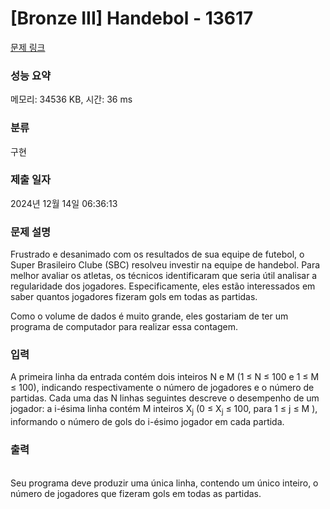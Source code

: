 # [Bronze III] Handebol - 13617 

[문제 링크](https://www.acmicpc.net/problem/13617) 

### 성능 요약

메모리: 34536 KB, 시간: 36 ms

### 분류

구현

### 제출 일자

2024년 12월 14일 06:36:13

### 문제 설명

<p>Frustrado e desanimado com os resultados de sua equipe de futebol, o Super Brasileiro Clube (SBC) resolveu investir na equipe de handebol. Para melhor avaliar os atletas, os técnicos identificaram que seria útil analisar a regularidade dos jogadores. Especificamente, eles estão interessados em saber quantos jogadores fizeram gols em todas as partidas.</p>

<p>Como o volume de dados é muito grande, eles gostariam de ter um programa de computador para realizar essa contagem.<br>
 </p>

### 입력 

 <p>A primeira linha da entrada contém dois inteiros N e M (1 ≤ N ≤ 100 e 1 ≤ M ≤ 100), indicando respectivamente o número de jogadores e o número de partidas. Cada uma das N linhas seguintes descreve o desempenho de um jogador: a i-ésima linha contém M inteiros X<sub>j</sub> (0 ≤ X<sub>j</sub> ≤ 100, para 1 ≤ j ≤ M ), informando o número de gols do i-ésimo jogador em cada partida.</p>

### 출력 

 <p><br>
Seu programa deve produzir uma única linha, contendo um único inteiro, o número de jogadores que fizeram gols em todas as partidas.</p>

